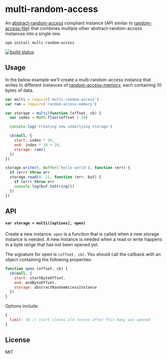 # multi-random-access

An [abstract-random-access](https://github.com/juliangruber/abstract-random-access) compliant instance (API similar to [random-access-file](https://github.com/mafintosh/random-access-file)) that combines multiple other abstract-random-access instances into a single one.

```
npm install multi-random-access
```

[![build status](http://img.shields.io/travis/mafintosh/multi-access-file.svg?style=flat)](http://travis-ci.org/mafintosh/multi-access-file)

## Usage

In the below example we'll create a multi-random-access instance that writes to different instances of [random-access-memory](https://github.com/mafintosh/random-access-memory), each containing 10 bytes of data.

``` js
var multi = require('multi-random-access')
var ram = require('random-access-memory')

var storage = multi(function (offset, cb) {
  var index = Math.floor(offset / 10)

  console.log('Creating new underlying storage')

  cb(null, {
    start: index * 10,
    end: index * 10 + 10,
    storage: ram()
  })
})

storage.write(0, Buffer('hello world'), function (err) {
  if (err) throw err
  storage.read(0, 11, function (err, buf) {
    if (err) throw err
    console.log(buf.toString())
  })
})
```

## API

#### `var storage = multi([options], open)`

Create a new instance. `open` is a function that is called when a new storage instance is needed. A new instance is needed when a read or write happens in a byte range that has not been opened yet.

The signature for open is `(offset, cb)`. You should call the callback with an object containing the following properties:

``` js
function open (offset, cb) {
  cb(null, {
    start: startByteOffset,
    end: endByteOffset,
    storage: abstractRandomAccessInstance
  })
}
```

Options include:

``` js
{
  limit: 16 // start closes old stores after this many was opened
}
```

## License

MIT
